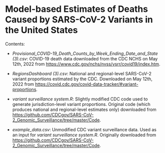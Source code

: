 # Model-based Estimates of Deaths Caused by SARS-CoV-2 Variants in the United States

Contents:

* *Provisional_COVID-19_Death_Counts_by_Week_Ending_Date_and_State (3).csv*: COVID-19 death data downloaded from the CDC NCHS on May 12th, 2022 from https://www.cdc.gov/nchs/nvss/vsrr/covid19/index.htm.

* *RegionsDashboard (3).csv*: National and regional-level SARS-CoV-2 variant proportions estimated by the CDC. Downloaded on May 12th, 2022 from https://covid.cdc.gov/covid-data-tracker/#variant-proportions.

* *variant surveillance system.R*: Slightly modified CDC code used to generate jurisdiction-level variant proportions. Original code (which produces national and regional-level estimates only) downloaded from https://github.com/CDCgov/SARS-CoV-2_Genomic_Surveillance/tree/master/Code.

* *example_data.csv*: Unmodified CDC variant surveillance data. Used as an input for *variant surveillance system.R*. Originally downloaded from https://github.com/CDCgov/SARS-CoV-2_Genomic_Surveillance/tree/master/Code.
